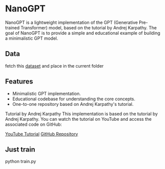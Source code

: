 # NanoGPT

NanoGPT is a lightweight implementation of the GPT (Generative Pre-trained Transformer) model, based on the tutorial by Andrej Karpathy. The goal of NanoGPT is to provide a simple and educational example of building a minimalistic GPT model.

## Data
fetch this [dataset](https://raw.githubusercontent.com/karpathy/char-rnn/master/data/tinyshakespeare/input.txt) and place in the current folder

## Features

- Minimalistic GPT implementation.
- Educational codebase for understanding the core concepts.
- One-to-one repository based on Andrej Karpathy's tutorial.

Tutorial by Andrej Karpathy
This implementation is based on the tutorial by Andrej Karpathy. You can watch the tutorial on YouTube and access the associated code on GitHub:

[YouTube Tutorial](https://www.youtube.com/watch?v=kCc8FmEb1nY)
[GitHub Repository](https://github.com/karpathy/nanoGPT)

## Just train
python train.py

